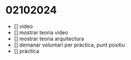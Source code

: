 # 02102024

- [] video
- [] mostrar teoria video
- [] mostrar teoria arquitectura
- [] demanar voluntari per pràctica, punt positiu
- [] pràctica
